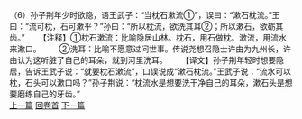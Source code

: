 （6）孙子荆年少时欲隐，语王武子：“当枕石漱流①”，误曰：“漱石枕流。”王曰：“流可枕，石可漱乎？”孙曰：“所以枕流，欲洗其耳②；所以漱石，欲砺其齿。”
　　【注释】①枕石漱流：比喻隐居山林。枕石，用石做枕。漱流，用流水来漱口。
　　②洗耳：比喻不愿意过问世事。传说尧想召隐士许由为九州长，许由认为这听脏了自己的耳朵，就到河里洗耳。
　　【译文】孙子荆年轻时想要隐居，告诉王武子说：“就要枕石漱流”，口误说成“漱石枕流。”王武子说：“流水可以枕，石头可以漱口吗？”孙子荆说：“枕流水是想要洗干净自己的耳朵，漱石头是想要磨练自己的牙齿。”
<br>[上一篇](25_05) [回卷首](25_00) [下一篇](25_07)
